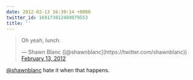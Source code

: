 ```yaml
---
date: 2012-02-13 16:39:14 +0000
twitter_id: 169173812489879553
title: ''
---
```


<blockquote class="twitter-tweet"><p lang="en" dir="ltr">Oh yeah, lunch.</p>&mdash; Shawn Blanc ([@shawnblanc](https://twitter.com/shawnblanc)) <a href="https://twitter.com/shawnblanc/status/169173739450269696?ref_src=twsrc%5Etfw">February 13, 2012</a></blockquote>
<script async src="https://platform.twitter.com/widgets.js" charset="utf-8"></script>

[@shawnblanc](https://twitter.com/shawnblanc) hate it when that happens.
